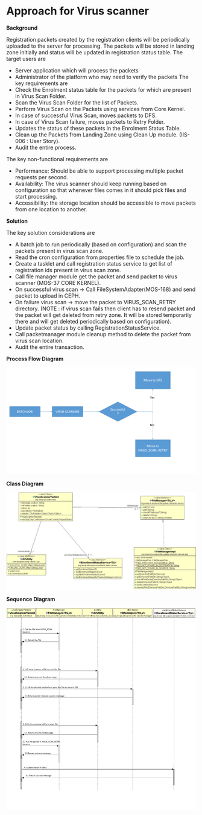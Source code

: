 # Approach for Virus scanner

**Background**

Registration packets created by the registration clients will be periodically uploaded to the server for processing. The packets will be stored in landing zone initially and status will be updated in registration status table.
The target users are
-	Server application which will process the packets
-	Administrator of the platform who may need to verify the packets
The key requirements are
-	Check the Enrolment status table for the packets for which are present in Virus Scan Folder.
-	Scan the Virus Scan Folder for the list of Packets.
-	Perform Virus Scan on the Packets using services from Core Kernel.
-	In case of successful Virus Scan, moves packets to DFS.
-	In case of Virus Scan failure, moves packets to Retry Folder.
-	Updates the status of these packets in the Enrolment Status Table.
-	Clean up the Packets from Landing Zone using Clean Up module. (IIS-006 : User Story).
-	Audit the entire process.

The key non-functional requirements are
-	Performance: Should be able to support processing multiple packet requests per second.
-	Availability: The virus scanner should keep running based on configuration so that whenever files comes in it should pick files and start processing.
-	Accessibility: the storage location should be accessible to move packets from one location to another.


**Solution**

The key solution considerations are
-	A batch job to run periodically (based on configuration) and scan the packets present in virus scan zone.
-	Read the cron configuration from properties file to schedule the job.
-	Create a tasklet and call registration status service to get list of registration ids present in virus scan zone.
-	Call file manager module get the packet and send packet to virus scanner (MOS-37 CORE KERNEL).
-	On successful virus scan -> Call FileSystemAdapter(MOS-168) and send packet to upload in CEPH.
-	On failure virus scan -> move the packet to VIRUS_SCAN_RETRY directory. (NOTE : if virus scan fails then client has to resend packet and the packet will get deleted from retry zone. It will be stored temporarily there and will get deleted periodically based on configuration).
-	Update packet status by calling RegistrationStatusService.
-	Call packetmanager module cleanup method to delete the packet from virus scan location.
-	Audit the entire transaction.


**Process Flow Diagram**

![Virus scanner process flow diagram](_images/virus_scanner_process_flow.png)

**Class Diagram**

![Virus scanner class diagram](_images/virus_scanner_process_class_diagram.png)

**Sequence Diagram**

![Virus scanner sequence diagram](_images/virus_scanner_process_seq_diagram.png)
